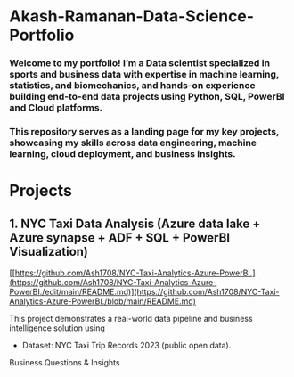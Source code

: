 # Akash-Ramanan-Data-Science-Portfolio

### Welcome to my portfolio! I’m a Data scientist specialized in sports and business data with expertise in machine learning, statistics, and biomechanics, and hands-on experience building end-to-end data projects using Python, SQL, PowerBI and Cloud platforms.

### This repository serves as a landing page for my key projects, showcasing my skills across data engineering, machine learning, cloud deployment, and business insights.


# Projects

## 1. NYC Taxi Data Analysis (Azure data lake + Azure synapse + ADF + SQL + PowerBI Visualization)
[[https://github.com/Ash1708/NYC-Taxi-Analytics-Azure-PowerBI.](https://github.com/Ash1708/NYC-Taxi-Analytics-Azure-PowerBI./edit/main/README.md)](https://github.com/Ash1708/NYC-Taxi-Analytics-Azure-PowerBI./blob/main/README.md)

This project demonstrates a real-world data pipeline and business intelligence solution using

* Dataset: NYC Taxi Trip Records 2023 (public open data).

Business Questions & Insights
